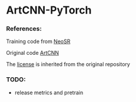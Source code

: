 # ArtCNN-PyTorch
### References:
Training code from [NeoSR](https://github.com/muslll/neosr)

Original code [ArtCNN](https://github.com/Artoriuz/ArtCNN/tree/main)

The [license](https://github.com/Artoriuz/ArtCNN/blob/main/LICENSE) is inherited from the original repository


### TODO:
- release metrics and pretrain
